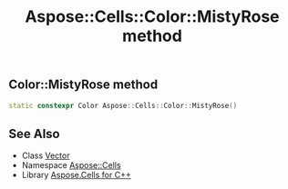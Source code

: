 ﻿---
title: Aspose::Cells::Color::MistyRose method
linktitle: MistyRose
second_title: Aspose.Cells for C++ API Reference
description: 'How to use MistyRose method of Aspose::Cells::Color class in C++.'
type: docs
weight: 12800
url: /cpp/aspose.cells/color/mistyrose/
---
## Color::MistyRose method




```cpp
static constexpr Color Aspose::Cells::Color::MistyRose()
```

## See Also

* Class [Vector](../../vector/)
* Namespace [Aspose::Cells](../../)
* Library [Aspose.Cells for C++](../../../)
